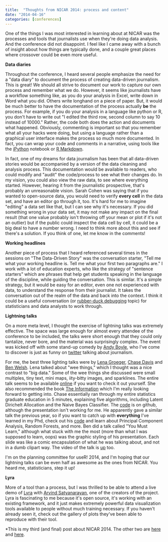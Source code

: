 ```yaml
---
title:  "Thoughts from NICAR 2014: process and content" 
date: "2014-04-16"
categories: [conferences]
---
```


One of the things I was most interested in learning about at NICAR was the processes and tools that journalists use when they're doing data analysis. And the conference did not disappoint. I feel like I came away with a bunch of insight about how things are typically done, and a couple great places where crossover could be even more useful. 


**Data diaries**

Throughout the conference, I heard several people emphasize the need for a "data diary" to document the process of creating data-driven journalism. This is great! We should all strive to document our work to capture our own process and remember what we do. However, it seems like journalists have a workflow something like, as you do your analysis in Excel, write down in Word what you did. Others write longhand on a piece of paper. But, it would be much better to have the documentation of the process actually **be** the process. For example, if you do your analysis in a language like python or R, you don't have to write out "I edited the third row, second column to say 10 instead of 10000." Rather, the code both does the action and documents what happened. Obviously, commenting is important so that you remember what all your hacks were doing, but using a language rather than a graphical user interface makes the process so much more documented. In fact, you can wrap your code and comments in a narrative, using tools like the [iPython](http://ipython.org/notebook) notebook or [R Markdown](http://www.rstudio.com/ide/docs/authoring/using_markdown).  

In fact, one of my dreams for data journalism has been that all data-driven stories would be accompanied by a version of the data cleaning and analysis process. This documentation would be available to readers, who could modify and "audit" the code/process to see what their changes do. In my vision, you could also view the raw data, to see where everything started. However, hearing it from the journalistic prospective, that's probably an unreasonable vision. Sarah Cohen was saying that if you wanted to open-source data, you would need to verify **every cell** in the data set, and have an editor go through it, too. It's hard for me to imagine "editing" a data set like that, but I can see why it's necessary. If you did something wrong in your data set, it may not make any impact on the final result (that one value probably isn't throwing off your mean or plot if it's not an outlier) but if the public could inspect the data cell by cell, it could be a big deal to have a number wrong. I need to think more about this and see if there's a solution. If you think of one, let me know in the comments!

**Working headlines**

Another piece of process that I heard referenced several times in the sessions on "The Data-Driven Story" was the conversation starter, "Tell me what your working headline is. Tell me what your first two paragraphs are." I work with a lot of education experts, who like the strategy of "sentence starters" which are phrases that help get students speaking in the language of the discipline, while guiding the conversation. This is similar. It's a simple strategy, but it would be easy for an editor, even one not experienced with data, to understand the response from their journalist. It takes the conversation out of the realm of the data and back into the context. I think it could be a useful conversation (or [rubber-duck debugging](http://en.wikipedia.org/wiki/Rubber_duck_debugging) topic) for statisticians and data analysts to work through. 


**Lightning talks**

On a more meta level, I thought the exercise of lightning talks was extremely effective. The space was large enough for almost every attendee of the conference to be included, the talks were short enough that they could only tantalize, never bore, and the material was surprisingly complex. The event was kicked off with some stand-up comedy by [Andy Boyle](http://www.andymboyle.com/), who I've come to discover is just as funny on [twitter](https://twitter.com/andymboyle) talking about journalism. 

For me, the best three lighting talks were by [Lena Groeger](http://lenagroeger.com/), [Chase Davis](http://www.chasedavis.com/) and [Ben Welsh](http://palewi.re/who-is-ben-welsh/). Lena talked about "wee things," which I thought was a nice contrast to "big data." Some of the wee things she discussed were small multiples, tiny text, mini maps,  iity-bitty images, and sparklines. The entire talk seems to be available [online](http://vimeo.com/91429794) if you want to check it out yourself. She also recommended the book [The Information](http://www.amazon.com/The-Information-History-Theory-Flood/dp/1400096235) which I'm really looking forward to getting into. Chase essentially ran through my entire statistics graduate education in 5 minutes, explaining five algorithms, including Latent Dirichelt Allocation and the Naive Bayes Classifier. The [code](https://github.com/cjdd3b/nicar2014/tree/master/lightning-talk) is on github, although the presentation isn't working for me. He apparently gave a similar talk the previous year, so if you want to catch up with **everything** I've learned in my Phd, check out his [code](https://github.com/cjdd3b/nicar2013) and learn about Principal Component Analysis, Random Forests, and more. Ben did a talk called "You Must Learn," although what stuck with me the most (more than what I was supposed to learn, oops) was the graphic styling of his presentation. Each slide was like a comic encapsulation of what he was talking about, and not in a dumb clipart way. The video of the talk is [up](http://palewi.re/talks/) too. 

I'm on the planning committee for useR! 2014, and I'm hoping that our lightning talks can be even half as awesome as the ones from NICAR. You heard me, statisticians, step it up!

**Lyra**

More of a tool than a process, but I was thrilled to be able to attend a live demo of [Lyra](http://idl.cs.washington.edu/projects/lyra/) with [Arvind Satyanarayan](http://arvindsatya.com/), one of the creators of the project. Lyra is fascinating to me because it's open source, it's working with an existing framework, and it just makes extremely powerful data visualization tools available to people without much training necessary. If you haven't already seen it, check out the gallery of plots they've been able to reproduce with their tool. 


*This is my third (and final) post about NICAR 2014. The other two are [here](http://www.stat.ucla.edu/~amelia.mcnamara/blog/conferences/2014/03/04/NICARthoughtsPt1.html) and [here](http://www.stat.ucla.edu/~amelia.mcnamara/blog/conferences/2014/03/04/NICARthoughtsPt1.html). 


